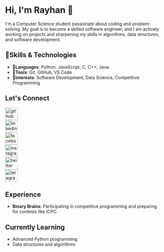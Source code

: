 # Hi, I'm Rayhan 👋

I'm a Computer Science student passionate about coding and problem-solving. My goal is to become a skilled software engineer, and I am actively working on projects and sharpening my skills in algorithms, data structures, and software development.

## 🔰Skills & Technologies
- **💠Languages**: Python, JavaScript, C, C++, Java.
- **💠Tools**: Git, GitHub, VS Code
- **💠Interests**: Software Development, Data Science, Competitive Programming
<!--
## Projects
- **Project Name** - Short description of the project.
  - **Technologies**: Python, Flask
  - [GitHub Repo](#)
- **Another Project** - Description.
  - **Technologies**: JavaScript, React
  - [GitHub Repo](#)
-->
## Let's Connect
[<img src='https://cdn.jsdelivr.net/npm/simple-icons@3.0.1/icons/github.svg' alt='github' height='40'>](https://github.com/Rayhantanim)  
[<img src='https://cdn.jsdelivr.net/npm/simple-icons@3.0.1/icons/linkedin.svg' alt='linkedin' height='40'>](https://www.linkedin.com/in/rayhanmostafa)  
[<img src='https://cdn.jsdelivr.net/npm/simple-icons@3.0.1/icons/facebook.svg' alt='facebook' height='40'>](https://www.facebook.com/tanim.mostafa.1)  
[<img src='https://cdn.jsdelivr.net/npm/simple-icons@3.0.1/icons/instagram.svg' alt='instagram' height='40'>](https://www.instagram.com/tanimrayhan)  
[<img src='https://cdn.jsdelivr.net/npm/simple-icons@3.0.1/icons/twitter.svg' alt='twitter' height='40'>](https://www.x.com/rytanim)  
[<img src='https://cdn.jsdelivr.net/npm/simple-icons@3.0.1/icons/telegram.svg' alt='telegram' height='40'>](t.me/rtanim)  

## Experience
- **Binary Brains**: Participating in competitive programming and preparing for contests like ICPC.

## Currently Learning
- Advanced Python programming
- Data structures and algorithms


<!--
- [LinkedIn](#)
- [Twitter](#)
- Email: rayhan.mostafa321@example.com
-->
<!--
## Hi there 👋
**Rayhantanim/rayhantanim** is a ✨ _special_ ✨ repository because its `README.md` (this file) appears on your GitHub profile.

Here are some ideas to get you started:

- 🔭 I’m currently working on ...
- 🌱 I’m currently learning ...
- 👯 I’m looking to collaborate on ...
- 🤔 I’m looking for help with ...
- 💬 Ask me about ...
- 📫 How to reach me: ...
- 😄 Pronouns: ...
- ⚡ Fun fact: ...
-->
